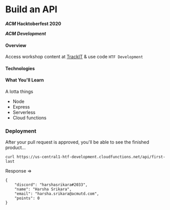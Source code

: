 # Build an API
**_ACM_ Hacktoberfest 2020**

**_ACM Development_**

#### Overview

Access workshop content at [TrackIT](https://trackit.acmutd.co) & use code `HTF Development`

#### Technologies

#### What You'll Learn

A lotta things
 - Node
 - Express
 - Serverless
 - Cloud functions

### Deployment
After your pull request is approved, you'll be able to see the finished product...

`curl https://us-central1-htf-development.cloudfunctions.net/api/first-last`

Response =>
```
{
    "discord": "harshasrikara#2033",
    "name": "Harsha Srikara",
    "email": "harsha.srikara@acmutd.com",
    "points": 0
}
```
